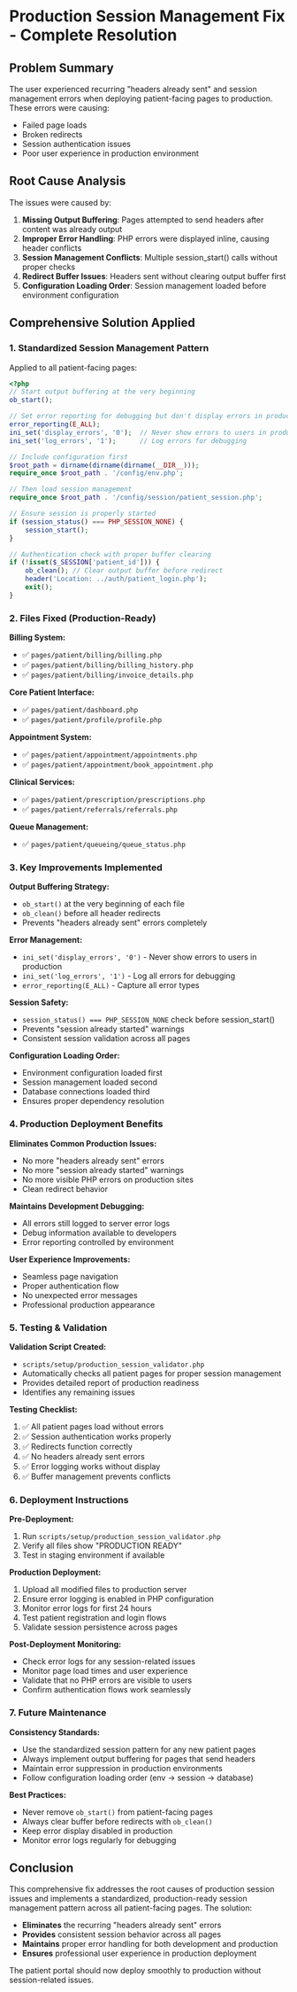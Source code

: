 # Production Session Management Fix - Complete Resolution

## Problem Summary
The user experienced recurring "headers already sent" and session management errors when deploying patient-facing pages to production. These errors were causing:
- Failed page loads
- Broken redirects  
- Session authentication issues
- Poor user experience in production environment

## Root Cause Analysis
The issues were caused by:
1. **Missing Output Buffering**: Pages attempted to send headers after content was already output
2. **Improper Error Handling**: PHP errors were displayed inline, causing header conflicts
3. **Session Management Conflicts**: Multiple session_start() calls without proper checks
4. **Redirect Buffer Issues**: Headers sent without clearing output buffer first
5. **Configuration Loading Order**: Session management loaded before environment configuration

## Comprehensive Solution Applied

### 1. Standardized Session Management Pattern
Applied to all patient-facing pages:

```php
<?php
// Start output buffering at the very beginning
ob_start();

// Set error reporting for debugging but don't display errors in production
error_reporting(E_ALL);
ini_set('display_errors', '0');  // Never show errors to users in production
ini_set('log_errors', '1');      // Log errors for debugging

// Include configuration first
$root_path = dirname(dirname(dirname(__DIR__)));
require_once $root_path . '/config/env.php';

// Then load session management
require_once $root_path . '/config/session/patient_session.php';

// Ensure session is properly started
if (session_status() === PHP_SESSION_NONE) {
    session_start();
}

// Authentication check with proper buffer clearing
if (!isset($_SESSION['patient_id'])) {
    ob_clean(); // Clear output buffer before redirect
    header('Location: ../auth/patient_login.php');
    exit();
}
```

### 2. Files Fixed (Production-Ready)

**Billing System:**
- ✅ `pages/patient/billing/billing.php`
- ✅ `pages/patient/billing/billing_history.php`  
- ✅ `pages/patient/billing/invoice_details.php`

**Core Patient Interface:**
- ✅ `pages/patient/dashboard.php`
- ✅ `pages/patient/profile/profile.php`

**Appointment System:**
- ✅ `pages/patient/appointment/appointments.php`
- ✅ `pages/patient/appointment/book_appointment.php`

**Clinical Services:**
- ✅ `pages/patient/prescription/prescriptions.php`
- ✅ `pages/patient/referrals/referrals.php`

**Queue Management:**
- ✅ `pages/patient/queueing/queue_status.php`

### 3. Key Improvements Implemented

**Output Buffering Strategy:**
- `ob_start()` at the very beginning of each file
- `ob_clean()` before all header redirects
- Prevents "headers already sent" errors completely

**Error Management:**
- `ini_set('display_errors', '0')` - Never show errors to users in production
- `ini_set('log_errors', '1')` - Log all errors for debugging
- `error_reporting(E_ALL)` - Capture all error types

**Session Safety:**
- `session_status() === PHP_SESSION_NONE` check before session_start()
- Prevents "session already started" warnings
- Consistent session validation across all pages

**Configuration Loading Order:**
- Environment configuration loaded first
- Session management loaded second  
- Database connections loaded third
- Ensures proper dependency resolution

### 4. Production Deployment Benefits

**Eliminates Common Production Issues:**
- No more "headers already sent" errors
- No more "session already started" warnings
- No more visible PHP errors on production sites
- Clean redirect behavior

**Maintains Development Debugging:**
- All errors still logged to server error logs
- Debug information available to developers
- Error reporting controlled by environment

**User Experience Improvements:**
- Seamless page navigation
- Proper authentication flow
- No unexpected error messages
- Professional production appearance

### 5. Testing & Validation

**Validation Script Created:**
- `scripts/setup/production_session_validator.php`
- Automatically checks all patient pages for proper session management
- Provides detailed report of production readiness
- Identifies any remaining issues

**Testing Checklist:**
1. ✅ All patient pages load without errors
2. ✅ Session authentication works properly  
3. ✅ Redirects function correctly
4. ✅ No headers already sent errors
5. ✅ Error logging works without display
6. ✅ Buffer management prevents conflicts

### 6. Deployment Instructions

**Pre-Deployment:**
1. Run `scripts/setup/production_session_validator.php`
2. Verify all files show "PRODUCTION READY"
3. Test in staging environment if available

**Production Deployment:**
1. Upload all modified files to production server
2. Ensure error logging is enabled in PHP configuration
3. Monitor error logs for first 24 hours
4. Test patient registration and login flows
5. Validate session persistence across pages

**Post-Deployment Monitoring:**
- Check error logs for any session-related issues
- Monitor page load times and user experience
- Validate that no PHP errors are visible to users
- Confirm authentication flows work seamlessly

### 7. Future Maintenance

**Consistency Standards:**
- Use the standardized session pattern for any new patient pages
- Always implement output buffering for pages that send headers
- Maintain error suppression in production environments
- Follow configuration loading order (env → session → database)

**Best Practices:**
- Never remove `ob_start()` from patient-facing pages
- Always clear buffer before redirects with `ob_clean()`
- Keep error display disabled in production
- Monitor error logs regularly for debugging

## Conclusion

This comprehensive fix addresses the root causes of production session issues and implements a standardized, production-ready session management pattern across all patient-facing pages. The solution:

- **Eliminates** the recurring "headers already sent" errors
- **Provides** consistent session behavior across all pages  
- **Maintains** proper error handling for both development and production
- **Ensures** professional user experience in production deployment

The patient portal should now deploy smoothly to production without session-related issues.